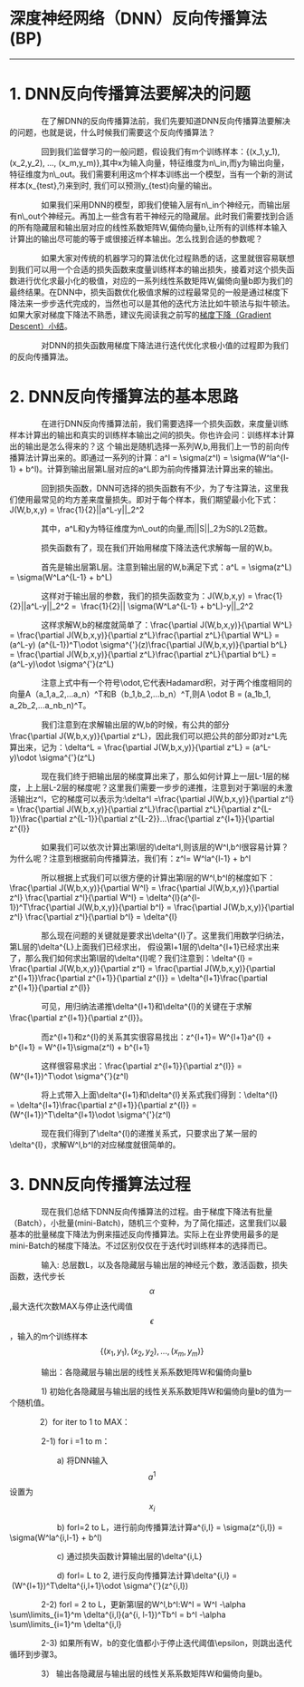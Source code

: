 # 深度神经网络（DNN）反向传播算法\(BP\)

---

# 1. DNN反向传播算法要解决的问题

　　　　在了解DNN的反向传播算法前，我们先要知道DNN反向传播算法要解决的问题，也就是说，什么时候我们需要这个反向传播算法？　

　　　　回到我们监督学习的一般问题，假设我们有m个训练样本：\{\(x\_1,y\_1\), \(x\_2,y\_2\), ..., \(x\_m,y\_m\)\},其中x为输入向量，特征维度为n\\_in,而y为输出向量，特征维度为n\\_out。我们需要利用这m个样本训练出一个模型，当有一个新的测试样本\(x\_{test},?\)来到时, 我们可以预测y\_{test}向量的输出。　

　　　　如果我们采用DNN的模型，即我们使输入层有n\\_in个神经元，而输出层有n\\_out个神经元。再加上一些含有若干神经元的隐藏层。此时我们需要找到合适的所有隐藏层和输出层对应的线性系数矩阵W,偏倚向量b,让所有的训练样本输入计算出的输出尽可能的等于或很接近样本输出。怎么找到合适的参数呢？

　　　　如果大家对传统的机器学习的算法优化过程熟悉的话，这里就很容易联想到我们可以用一个合适的损失函数来度量训练样本的输出损失，接着对这个损失函数进行优化求最小化的极值，对应的一系列线性系数矩阵W,偏倚向量b即为我们的最终结果。在DNN中，损失函数优化极值求解的过程最常见的一般是通过梯度下降法来一步步迭代完成的，当然也可以是其他的迭代方法比如牛顿法与拟牛顿法。如果大家对梯度下降法不熟悉，建议先阅读我之前写的[梯度下降（Gradient Descent）小结](http://www.cnblogs.com/pinard/p/5970503.html)。

　　　　对DNN的损失函数用梯度下降法进行迭代优化求极小值的过程即为我们的反向传播算法。

# 2. DNN反向传播算法的基本思路

　　　　在进行DNN反向传播算法前，我们需要选择一个损失函数，来度量训练样本计算出的输出和真实的训练样本输出之间的损失。你也许会问：训练样本计算出的输出是怎么得来的？这 个输出是随机选择一系列W,b,用我们上一节的前向传播算法计算出来的。即通过一系列的计算：a^l = \sigma\(z^l\) = \sigma\(W^la^{l-1} + b^l\)。计算到输出层第L层对应的a^L即为前向传播算法计算出来的输出。

　　　　回到损失函数，DNN可选择的损失函数有不少，为了专注算法，这里我们使用最常见的均方差来度量损失。即对于每个样本，我们期望最小化下式：J\(W,b,x,y\) = \frac{1}{2}\|\|a^L-y\|\|\_2^2

　　　　其中，a^L和y为特征维度为n\\_out的向量,而\|\|S\|\|\_2为S的L2范数。

　　　　损失函数有了，现在我们开始用梯度下降法迭代求解每一层的W,b。

　　　　首先是输出层第L层。注意到输出层的W,b满足下式：a^L = \sigma\(z^L\) = \sigma\(W^La^{L-1} + b^L\)

　　　　这样对于输出层的参数，我们的损失函数变为：J\(W,b,x,y\) = \frac{1}{2}\|\|a^L-y\|\|\_2^2 =  \frac{1}{2}\|\| \sigma\(W^La^{L-1} + b^L\)-y\|\|\_2^2

　　　　这样求解W,b的梯度就简单了：\frac{\partial J\(W,b,x,y\)}{\partial W^L} = \frac{\partial J\(W,b,x,y\)}{\partial z^L}\frac{\partial z^L}{\partial W^L} =\(a^L-y\) \(a^{L-1}\)^T\odot \sigma^{'}\(z\)\frac{\partial J\(W,b,x,y\)}{\partial b^L} = \frac{\partial J\(W,b,x,y\)}{\partial z^L}\frac{\partial z^L}{\partial b^L} =\(a^L-y\)\odot \sigma^{'}\(z^L\)

　　　　注意上式中有一个符号\odot,它代表Hadamard积，对于两个维度相同的向量A（a\_1,a\_2,...a\_n）^T和B（b\_1,b\_2,...b\_n）^T,则A \odot B = \(a\_1b\_1, a\_2b\_2,...a\_nb\_n\)^T。

　　　　我们注意到在求解输出层的W,b的时候，有公共的部分\frac{\partial J\(W,b,x,y\)}{\partial z^L}，因此我们可以把公共的部分即对z^L先算出来，记为：\delta^L = \frac{\partial J\(W,b,x,y\)}{\partial z^L} = \(a^L-y\)\odot \sigma^{'}\(z^L\)

　　　　现在我们终于把输出层的梯度算出来了，那么如何计算上一层L-1层的梯度，上上层L-2层的梯度呢？这里我们需要一步步的递推，注意到对于第l层的未激活输出z^l，它的梯度可以表示为:\delta^l =\frac{\partial J\(W,b,x,y\)}{\partial z^l} = \frac{\partial J\(W,b,x,y\)}{\partial z^L}\frac{\partial z^L}{\partial z^{L-1}}\frac{\partial z^{L-1}}{\partial z^{L-2}}...\frac{\partial z^{l+1}}{\partial z^{l}}

　　　　如果我们可以依次计算出第l层的\delta^l,则该层的W^l,b^l很容易计算？为什么呢？注意到根据前向传播算法，我们有：z^l= W^la^{l-1} + b^l

　　　　所以根据上式我们可以很方便的计算出第l层的W^l,b^l的梯度如下：\frac{\partial J\(W,b,x,y\)}{\partial W^l} = \frac{\partial J\(W,b,x,y\)}{\partial z^l} \frac{\partial z^l}{\partial W^l} = \delta^{l}\(a^{l-1}\)^T\frac{\partial J\(W,b,x,y\)}{\partial b^l} = \frac{\partial J\(W,b,x,y\)}{\partial z^l} \frac{\partial z^l}{\partial b^l} = \delta^{l}

　　　　那么现在问题的关键就是要求出\delta^{l}了。这里我们用数学归纳法，第L层的\delta^{L}上面我们已经求出， 假设第l+1层的\delta^{l+1}已经求出来了，那么我们如何求出第l层的\delta^{l}呢？我们注意到：\delta^{l} = \frac{\partial J\(W,b,x,y\)}{\partial z^l} = \frac{\partial J\(W,b,x,y\)}{\partial z^{l+1}}\frac{\partial z^{l+1}}{\partial z^{l}} = \delta^{l+1}\frac{\partial z^{l+1}}{\partial z^{l}}

　　　　可见，用归纳法递推\delta^{l+1}和\delta^{l}的关键在于求解\frac{\partial z^{l+1}}{\partial z^{l}}。

　　　　而z^{l+1}和z^{l}的关系其实很容易找出：z^{l+1}= W^{l+1}a^{l} + b^{l+1} = W^{l+1}\sigma\(z^l\) + b^{l+1}

　　　　这样很容易求出：\frac{\partial z^{l+1}}{\partial z^{l}} = \(W^{l+1}\)^T\odot \sigma^{'}\(z^l\)

　　　　将上式带入上面\delta^{l+1}和\delta^{l}关系式我们得到：\delta^{l} = \delta^{l+1}\frac{\partial z^{l+1}}{\partial z^{l}} = \(W^{l+1}\)^T\delta^{l+1}\odot \sigma^{'}\(z^l\)

　　　　现在我们得到了\delta^{l}的递推关系式，只要求出了某一层的\delta^{l}，求解W^l,b^l的对应梯度就很简单的。

# 3. DNN反向传播算法过程

　　　　现在我们总结下DNN反向传播算法的过程。由于梯度下降法有批量（Batch），小批量\(mini-Batch\)，随机三个变种，为了简化描述，这里我们以最基本的批量梯度下降法为例来描述反向传播算法。实际上在业界使用最多的是mini-Batch的梯度下降法。不过区别仅仅在于迭代时训练样本的选择而已。

　　　　输入: 总层数L，以及各隐藏层与输出层的神经元个数，激活函数，损失函数，迭代步长$$\alpha$$,最大迭代次数MAX与停止迭代阈值$$\epsilon$$，输入的m个训练样本$$\{(x_1,y_1), (x_2,y_2), ..., (x_m,y_m)\}$$

　　　　输出：各隐藏层与输出层的线性关系系数矩阵W和偏倚向量b

　　　　1\) 初始化各隐藏层与输出层的线性关系系数矩阵W和偏倚向量b的值为一个随机值。

 　　　  2）for iter to 1 to MAX：

　　　　2-1\) for i =1 to m：

　　　　　　a\) 将DNN输入$$a^1$$设置为$$x_i$$

　　　　　　b\) forl=2 to L，进行前向传播算法计算a^{i,l} = \sigma\(z^{i,l}\) = \sigma\(W^la^{i,l-1} + b^l\)

　　　　　　c\) 通过损失函数计算输出层的\delta^{i,L}

　　　　　　d\) forl= L to 2, 进行反向传播算法计算\delta^{i,l} =  \(W^{l+1}\)^T\delta^{i,l+1}\odot \sigma^{'}\(z^{i,l}\)

　　　　2-2\) forl = 2 to L，更新第l层的W^l,b^l:W^l = W^l -\alpha \sum\limits\_{i=1}^m \delta^{i,l}\(a^{i, l-1}\)^Tb^l = b^l -\alpha \sum\limits\_{i=1}^m \delta^{i,l}

　　　　2-3\) 如果所有W，b的变化值都小于停止迭代阈值\epsilon，则跳出迭代循环到步骤3。

　　　　3） 输出各隐藏层与输出层的线性关系系数矩阵W和偏倚向量b。

